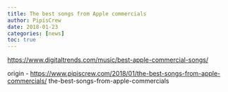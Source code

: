 ```yaml
---
title: The best songs from Apple commercials
author: PipisCrew
date: 2018-01-23
categories: [news]
toc: true
---
```


https://www.digitaltrends.com/music/best-apple-commercial-songs/

origin - https://www.pipiscrew.com/2018/01/the-best-songs-from-apple-commercials/ the-best-songs-from-apple-commercials